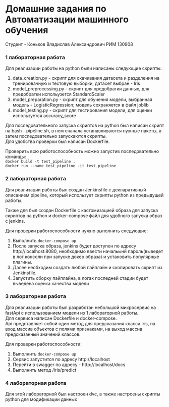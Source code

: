 # Домашние задания по Автоматизации машинного обучения

Студент - Коньков Владислав Александрович РИМ 130908

### 1 лабораторная работа

Для реализации работы на python были написаны следующие скрипты:
1. data_creation.py - скрипт для скачивания датасета
и разделения на тренировачную и тестовую выборки, датасет выбран - Iris  
2. model_preprocessing.py - скрипт для предобратки данных, для предобратки испольузется StandardScaler  
3. model_preparation.py - скрипт для обучения модели, выбранная модель - LogisticRegression; модель сохраняется в файл joblib
4. model_testing.py - скрипт для тестирования модели, для оценки используется accuracy_score  

Для последовательного запуска скриптов на python был написан скрипт на bash - pipeline.sh,
в нем сначала устанавливаются нужные пакеты, а затем последовательно запускаются скрипты.  
Для удобства проверки был написан Dockerfile.

Проверить всю работоспособность можно запустив последовательно команды:   
```docker build -t test_pipeline .```  
```docker run --name test_pipeline -it test_pipeline```

### 2 лабораторная работа

Для реализации работы был создан Jenkinsfile с декларативный описанием pipeline, 
который использует скрипты python из предыдущей работы.

Также для был создан Dockerfile с кастомизацией образа для запуска скриптов на python и docker-compose файл для удобного запуска образ с jenkins.

Для проверки работоспособности нужно выполнить следующие:
1. Выполнить ```docker-compose up```
2. После запуска образа, jenkins будет доступен по адресу http://localhost:8080, 
необходимо ввести начальынй пароль(выведет в лог консоли при запуске докер образа) и установить популярные плагины.
3. Далее необходим создать любой пайплайн и скопировать скрипт из Jenkinsfile.
4. Запустить сборку пайплайна, в логах последней стадии будет выведена оценка качества модели

### 3 лабораторная работа

Для реализации работы был разработан небольшой микросервис на fastApi с использованием модели из 1 лабораторной работы.  
Для сервиса написан Dockerfile и docker-compose.  
Api представляет собой один метод для предсказания класса iris, на вход массив объектов с полями признаками, на выход массив предсказанный значений классов.  


Для проверки работоспособности:
1. Выполнить ```docker-compose up```
2. Сервис запустится по адресу http://localhost
3. Перейти в swagger по адресу - http://localhost/docs
4. Выполнить метод /iris/predict

### 4 лабораторная работа

Для этой лабораторной был настроен dvc, а также настроены скрипты python для модификации данных